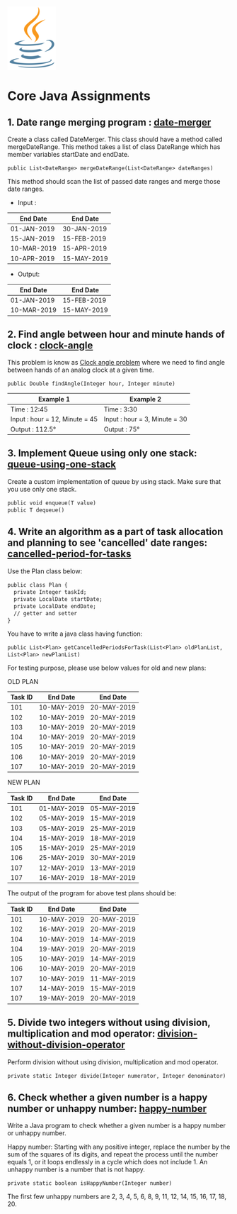 ![Java](logo.png)

# Core Java Assignments
## 1. Date range merging program : [**date-merger**](https://github.com/SanketKD/core-java-assignments/tree/master/date-merger)
Create a class called DateMerger. This class should have a method called mergeDateRange. This method takes a list of class DateRange which has member variables startDate and endDate.

    public List<DateRange> mergeDateRange(List<DateRange> dateRanges)

This method should scan the list of passed date ranges and merge those date ranges.

 - Input :

|End Date|End Date|
|--|--|
|01-JAN-2019|30-JAN-2019|
|15-JAN-2019|15-FEB-2019|
|10-MAR-2019|15-APR-2019|
|10-APR-2019|15-MAY-2019|

 - Output:

|End Date|End Date|
|--|--|
|01-JAN-2019|15-FEB-2019|
|10-MAR-2019|15-MAY-2019|

## 2. Find angle between hour and minute hands of clock : [**clock-angle**](https://github.com/SanketKD/core-java-assignments/tree/master/clock-angle)
This problem is know as [Clock angle problem](http://en.wikipedia.org/wiki/Clock_angle_problem) where we need to find angle between hands of an analog clock at a given time.

    public Double findAngle(Integer hour, Integer minute)

|Example 1|Example 2|
|--|--|
|Time : 12:45|Time : 3:30|
|Input : hour = 12, Minute = 45|Input : hour = 3, Minute = 30|
|Output : 112.5°|Output : 75°|

## 3. Implement Queue using only one stack: [**queue-using-one-stack**](https://github.com/SanketKD/core-java-assignments/tree/master/queue-using-one-stack)
Create a custom implementation of queue by using stack. Make sure that you use only one stack.

    public void enqueue(T value)
	public T dequeue()

## 4. Write an algorithm as a part of task allocation and planning to see 'cancelled' date ranges: [**cancelled-period-for-tasks**](https://github.com/SanketKD/core-java-assignments/tree/master/cancelled-period-for-tasks)
Use the Plan class below:

	public class Plan {
	  private Integer taskId;
	  private LocalDate startDate;
	  private LocalDate endDate;
	  // getter and setter
	}

You have to write a java class having function:

	public List<Plan> getCancelledPeriodsForTask(List<Plan> oldPlanList, List<Plan> newPlanList)

For testing purpose, please use below values for old and new plans:

OLD PLAN

|Task ID|End Date|End Date|
|--|--|--|
|101|10-MAY-2019|20-MAY-2019|
|102|10-MAY-2019|20-MAY-2019|
|103|10-MAY-2019|20-MAY-2019|
|104|10-MAY-2019|20-MAY-2019|
|105|10-MAY-2019|20-MAY-2019|
|106|10-MAY-2019|20-MAY-2019|
|107|10-MAY-2019|20-MAY-2019|

NEW PLAN

|Task ID|End Date|End Date|
|--|--|--|
|101|01-MAY-2019|05-MAY-2019|
|102|05-MAY-2019|15-MAY-2019|
|103|05-MAY-2019|25-MAY-2019|
|104|15-MAY-2019|18-MAY-2019|
|105|15-MAY-2019|25-MAY-2019|
|106|25-MAY-2019|30-MAY-2019|
|107|12-MAY-2019|13-MAY-2019|
|107|16-MAY-2019|18-MAY-2019|

The output of the program for above test plans should be:

|Task ID|End Date|End Date|
|--|--|--|
|101|10-MAY-2019|20-MAY-2019|
|102|16-MAY-2019|20-MAY-2019|
|104|10-MAY-2019|14-MAY-2019|
|104|19-MAY-2019|20-MAY-2019|
|105|10-MAY-2019|14-MAY-2019|
|106|10-MAY-2019|20-MAY-2019|
|107|10-MAY-2019|11-MAY-2019|
|107|14-MAY-2019|15-MAY-2019|
|107|19-MAY-2019|20-MAY-2019|

## 5. Divide two integers without using division, multiplication and mod operator: [**division-without-division-operator**](https://github.com/SanketKD/core-java-assignments/tree/master/division-without-division-operator)
Perform division without using division, multiplication and mod operator.

    private static Integer divide(Integer numerator, Integer denominator)

## 6. Check whether a given number is a happy number or unhappy number: [**happy-number**](https://github.com/SanketKD/core-java-assignments/tree/master/happy-number)
Write a Java program to check whether a given number is a happy number or unhappy number.

Happy number: Starting with any positive integer, replace the number by the sum of the squares of its digits, and repeat the process until the number equals 1, or it loops endlessly in a cycle which does not include 1.
An unhappy number is a number that is not happy.

	private static boolean isHappyNumber(Integer number)

The first few unhappy numbers are 2, 3, 4, 5, 6, 8, 9, 11, 12, 14, 15, 16, 17, 18, 20.